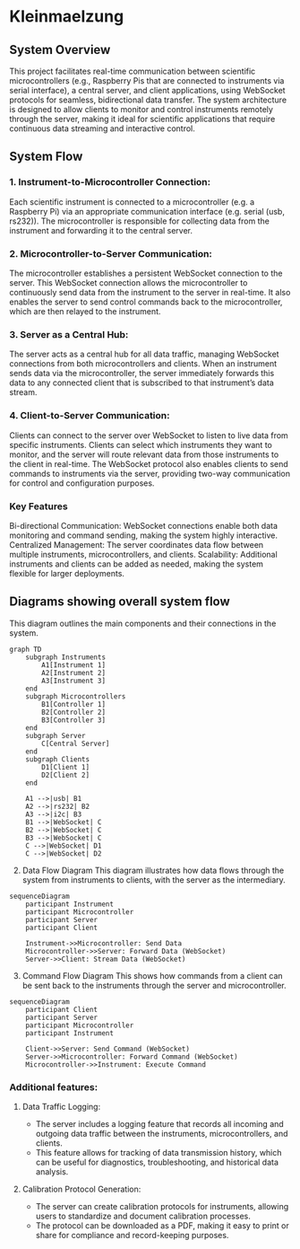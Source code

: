 # Kleinmaelzung

## System Overview
This project facilitates real-time communication between scientific microcontrollers (e.g., Raspberry Pis that are connected to instruments via serial interface), a central server, and client applications, using WebSocket protocols for seamless, bidirectional data transfer. The system architecture is designed to allow clients to monitor and control instruments remotely through the server, making it ideal for scientific applications that require continuous data streaming and interactive control.

## System Flow
### 1. Instrument-to-Microcontroller Connection:

Each scientific instrument is connected to a microcontroller (e.g. a Raspberry Pi) via an appropriate communication interface (e.g. serial (usb, rs232)).
The microcontroller is responsible for collecting data from the instrument and forwarding it to the central server.

### 2. Microcontroller-to-Server Communication:

The microcontroller establishes a persistent WebSocket connection to the server.
This WebSocket connection allows the microcontroller to continuously send data from the instrument to the server in real-time.
It also enables the server to send control commands back to the microcontroller, which are then relayed to the instrument.

### 3. Server as a Central Hub:

The server acts as a central hub for all data traffic, managing WebSocket connections from both microcontrollers and clients.
When an instrument sends data via the microcontroller, the server immediately forwards this data to any connected client that is subscribed to that instrument’s data stream.

### 4. Client-to-Server Communication:

Clients can connect to the server over WebSocket to listen to live data from specific instruments.
Clients can select which instruments they want to monitor, and the server will route relevant data from those instruments to the client in real-time.
The WebSocket protocol also enables clients to send commands to instruments via the server, providing two-way communication for control and configuration purposes.

### Key Features
Bi-directional Communication: WebSocket connections enable both data monitoring and command sending, making the system highly interactive.
Centralized Management: The server coordinates data flow between multiple instruments, microcontrollers, and clients.
Scalability: Additional instruments and clients can be added as needed, making the system flexible for larger deployments.


## Diagrams showing overall system flow
This diagram outlines the main components and their connections in the system.

```mermaid
graph TD
    subgraph Instruments
        A1[Instrument 1]
        A2[Instrument 2]
        A3[Instrument 3]
    end
    subgraph Microcontrollers
        B1[Controller 1]
        B2[Controller 2]
        B3[Controller 3]
    end
    subgraph Server
        C[Central Server]
    end
    subgraph Clients
        D1[Client 1]
        D2[Client 2]
    end
    
    A1 -->|usb| B1
    A2 -->|rs232| B2
    A3 -->|i2c| B3
    B1 -->|WebSocket| C
    B2 -->|WebSocket| C
    B3 -->|WebSocket| C
    C -->|WebSocket| D1
    C -->|WebSocket| D2
```
2. Data Flow Diagram
This diagram illustrates how data flows through the system from instruments to clients, with the server as the intermediary.

```mermaid
sequenceDiagram
    participant Instrument
    participant Microcontroller
    participant Server
    participant Client

    Instrument->>Microcontroller: Send Data
    Microcontroller->>Server: Forward Data (WebSocket)
    Server->>Client: Stream Data (WebSocket)
```
3. Command Flow Diagram
This shows how commands from a client can be sent back to the instruments through the server and microcontroller.

```mermaid
sequenceDiagram
    participant Client
    participant Server
    participant Microcontroller
    participant Instrument

    Client->>Server: Send Command (WebSocket)
    Server->>Microcontroller: Forward Command (WebSocket)
    Microcontroller->>Instrument: Execute Command
```


### Additional features:
1. Data Traffic Logging:

    - The server includes a logging feature that records all incoming and outgoing data traffic between the instruments, microcontrollers, and clients.
    - This feature allows for tracking of data transmission history, which can be useful for diagnostics, troubleshooting, and historical data analysis.


2. Calibration Protocol Generation:

    - The server can create calibration protocols for instruments, allowing users to standardize and document calibration processes.
    - The protocol can be downloaded as a PDF, making it easy to print or share for compliance and record-keeping purposes.

